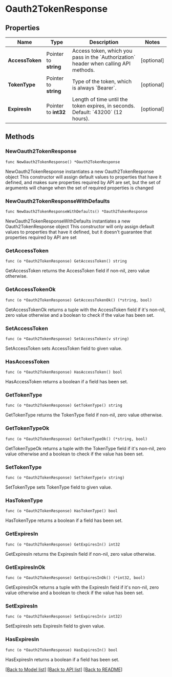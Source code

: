 # Oauth2TokenResponse

## Properties

Name | Type | Description | Notes
------------ | ------------- | ------------- | -------------
**AccessToken** | Pointer to **string** | Access token, which you pass in the &#x60;Authorization&#x60; header when calling API methods. | [optional] 
**TokenType** | Pointer to **string** | Type of the token, which is always &#x60;Bearer&#x60;. | [optional] 
**ExpiresIn** | Pointer to **int32** | Length of time until the token expires, in seconds. Default: &#x60;43200&#x60; (12 hours).  | [optional] 

## Methods

### NewOauth2TokenResponse

`func NewOauth2TokenResponse() *Oauth2TokenResponse`

NewOauth2TokenResponse instantiates a new Oauth2TokenResponse object
This constructor will assign default values to properties that have it defined,
and makes sure properties required by API are set, but the set of arguments
will change when the set of required properties is changed

### NewOauth2TokenResponseWithDefaults

`func NewOauth2TokenResponseWithDefaults() *Oauth2TokenResponse`

NewOauth2TokenResponseWithDefaults instantiates a new Oauth2TokenResponse object
This constructor will only assign default values to properties that have it defined,
but it doesn't guarantee that properties required by API are set

### GetAccessToken

`func (o *Oauth2TokenResponse) GetAccessToken() string`

GetAccessToken returns the AccessToken field if non-nil, zero value otherwise.

### GetAccessTokenOk

`func (o *Oauth2TokenResponse) GetAccessTokenOk() (*string, bool)`

GetAccessTokenOk returns a tuple with the AccessToken field if it's non-nil, zero value otherwise
and a boolean to check if the value has been set.

### SetAccessToken

`func (o *Oauth2TokenResponse) SetAccessToken(v string)`

SetAccessToken sets AccessToken field to given value.

### HasAccessToken

`func (o *Oauth2TokenResponse) HasAccessToken() bool`

HasAccessToken returns a boolean if a field has been set.

### GetTokenType

`func (o *Oauth2TokenResponse) GetTokenType() string`

GetTokenType returns the TokenType field if non-nil, zero value otherwise.

### GetTokenTypeOk

`func (o *Oauth2TokenResponse) GetTokenTypeOk() (*string, bool)`

GetTokenTypeOk returns a tuple with the TokenType field if it's non-nil, zero value otherwise
and a boolean to check if the value has been set.

### SetTokenType

`func (o *Oauth2TokenResponse) SetTokenType(v string)`

SetTokenType sets TokenType field to given value.

### HasTokenType

`func (o *Oauth2TokenResponse) HasTokenType() bool`

HasTokenType returns a boolean if a field has been set.

### GetExpiresIn

`func (o *Oauth2TokenResponse) GetExpiresIn() int32`

GetExpiresIn returns the ExpiresIn field if non-nil, zero value otherwise.

### GetExpiresInOk

`func (o *Oauth2TokenResponse) GetExpiresInOk() (*int32, bool)`

GetExpiresInOk returns a tuple with the ExpiresIn field if it's non-nil, zero value otherwise
and a boolean to check if the value has been set.

### SetExpiresIn

`func (o *Oauth2TokenResponse) SetExpiresIn(v int32)`

SetExpiresIn sets ExpiresIn field to given value.

### HasExpiresIn

`func (o *Oauth2TokenResponse) HasExpiresIn() bool`

HasExpiresIn returns a boolean if a field has been set.


[[Back to Model list]](../README.md#documentation-for-models) [[Back to API list]](../README.md#documentation-for-api-endpoints) [[Back to README]](../README.md)


